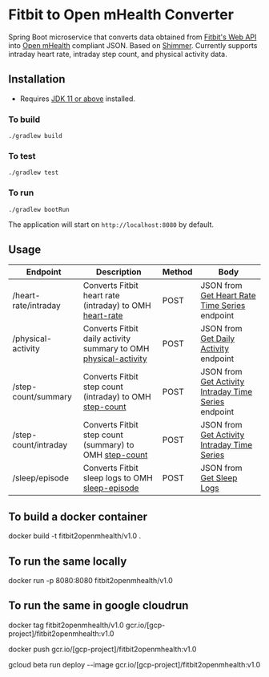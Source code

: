 # Fitbit to Open mHealth Converter
Spring Boot microservice that converts data obtained from [Fitbit's Web API](https://dev.fitbit.com/build/reference/web-api/) into [Open mHealth](https://openmhealth.org) compliant JSON. Based on [Shimmer](https://github.com/openmhealth/shimmer).
Currently supports intraday heart rate, intraday step count, and physical activity data.

## Installation
- Requires [JDK 11 or above](https://jdk.java.net/16/) installed.

### To build
```
./gradlew build
```

### To test
```
./gradlew test
```

### To run
```
./gradlew bootRun
```

The application will start on `http://localhost:8080` by default.

## Usage

| Endpoint  | Description  | Method  |  Body   |
|---|---|---|---|
| /heart-rate/intraday  | Converts Fitbit heart rate (intraday) to OMH [heart-rate](https://www.openmhealth.org/schemas/omh_heart-rate/)   | POST | JSON from [Get Heart Rate Time Series](https://dev.fitbit.com/build/reference/web-api/heart-rate/) endpoint   | 
| /physical-activity  | Converts Fitbit daily activity summary to OMH [physical-activity](https://www.openmhealth.org/documentation/#/schema-docs/schema-library/schemas/omh_physical-activity)  | POST | JSON from [Get Daily Activity](https://dev.fitbit.com/build/reference/web-api/activity/) endpoint   |  
| /step-count/summary  | Converts Fitbit step count (intraday) to OMH [step-count](https://www.openmhealth.org/documentation/#/schema-docs/schema-library/schemas/omh_step-count)   | POST | JSON from [Get Activity Intraday Time Series](https://dev.fitbit.com/build/reference/web-api/activity/#activity-time-series) endpoint  | 
| /step-count/intraday | Converts Fitbit step count (summary) to OMH [step-count](https://www.openmhealth.org/documentation/#/schema-docs/schema-library/schemas/omh_step-count) | POST | JSON from [Get Activity Intraday Time Series](https://dev.fitbit.com/build/reference/web-api/activity/#activity-time-series) |
| /sleep/episode | Converts Fitbit sleep logs to OMH [sleep-episode](https://www.openmhealth.org/documentation/#/schema-docs/schema-library/schemas/omh_sleep-episode) | POST | JSON from [Get Sleep Logs](https://dev.fitbit.com/build/reference/web-api/sleep/#get-sleep-logs)

## To build a docker container
docker build -t fitbit2openmhealth/v1.0 .

## To run the same locally 
docker run -p 8080:8080 fitbit2openmhealth/v1.0

## To run the same in google cloudrun
docker tag fitbit2openmhealth/v1.0 gcr.io/\[gcp-project\]/fitbit2openmhealth:v1.0

docker push gcr.io/\[gcp-project\]/fitbit2openmhealth:v1.0

gcloud beta run deploy --image gcr.io/\[gcp-project\]/fitbit2openmhealth:v1.0 

